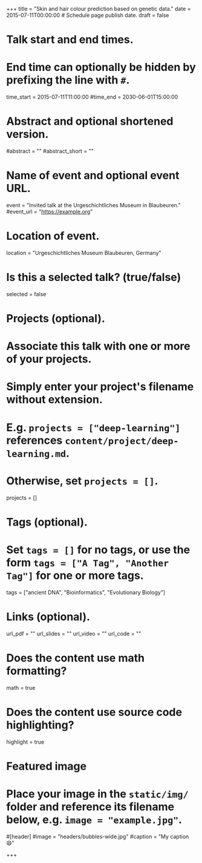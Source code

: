 +++
title = "Skin and hair colour prediction based on genetic data."
date = 2015-07-11T00:00:00  # Schedule page publish date.
draft = false

# Talk start and end times.
#   End time can optionally be hidden by prefixing the line with `#`.
time_start = 2015-07-11T11:00:00
#time_end = 2030-06-01T15:00:00

# Abstract and optional shortened version.
#abstract = ""
#abstract_short = ""

# Name of event and optional event URL.
event = "Invited talk at the Urgeschichtliches Museum in Blaubeuren."
#event_url = "https://example.org"

# Location of event.
location = "Urgeschichtliches Museum Blaubeuren, Germany"

# Is this a selected talk? (true/false)
selected = false

# Projects (optional).
#   Associate this talk with one or more of your projects.
#   Simply enter your project's filename without extension.
#   E.g. `projects = ["deep-learning"]` references `content/project/deep-learning.md`.
#   Otherwise, set `projects = []`.
projects = []

# Tags (optional).
#   Set `tags = []` for no tags, or use the form `tags = ["A Tag", "Another Tag"]` for one or more tags.
tags = ["ancient DNA", "Bioinformatics", "Evolutionary Biology"]

# Links (optional).
url_pdf = ""
url_slides = ""
url_video = ""
url_code = ""

# Does the content use math formatting?
math = true

# Does the content use source code highlighting?
highlight = true

# Featured image
# Place your image in the `static/img/` folder and reference its filename below, e.g. `image = "example.jpg"`.
#[header]
#image = "headers/bubbles-wide.jpg"
#caption = "My caption :smile:"

+++

